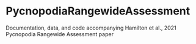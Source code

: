 # PycnopodiaRangewideAssessment
Documentation, data, and code accompanying Hamilton et al., 2021 Pycnopodia Rangewide Assessment paper 
